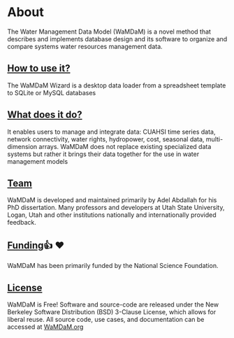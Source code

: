 # About
The Water Management Data Model (WaMDaM) is a novel method that describes and implements database design and its software to organize and compare systems water resources management data. 


## [How to use it?](/Getting_started/Steps)
The WaMDaM Wizard is a desktop data loader from a spreadsheet template to SQLite or MySQL databases


## [What does it do?](/UseCases/Application)
It enables users to manage and integrate data: CUAHSI time series data, network connectivity, water rights, hydropower, cost, seasonal data, multi-dimension arrays. WaMDaM does not replace existing specialized data systems but rather it brings their data together for the use in water management models   


## [Team](/Team)
WaMDaM is developed and maintained primarily by Adel Abdallah for his PhD dissertation. Many professors and developers at Utah State University, Logan, Utah and other institutions nationally and internationally provided feedback. 

## [Funding](/SponsorsCredit):thumbsup: :heart:
WaMDaM has been primarily funded by the National Science Foundation.    


## [License](/OpenSource)
WaMDaM is Free! Software and source-code are released under the New Berkeley Software Distribution (BSD) 3-Clause License, which allows for liberal reuse. All source code, use cases, and documentation can be accessed at [WaMDaM.org](https://WaMDaM.org)
